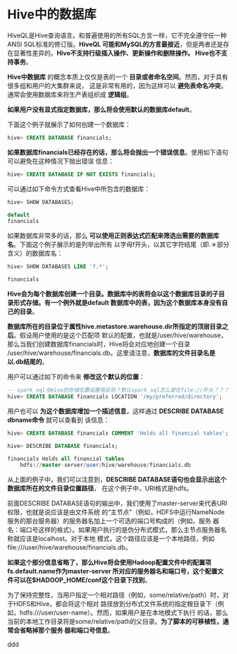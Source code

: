 Hive中的数据库
=================================================================================
HiveQL是Hive查询语言。和普遍使用的所有SQL方言一样，它不完全遵守任一种ANSI SQL标准的修订版。**HiveQL
可能和MySQL的方言最接近**，但是两者还是存在显著性差异的。**Hive不支持行级插入操作、更新操作和删除操作。
Hive也不支持事务**。

**Hive中数据库** 的概念本质上仅仅是表的一个 **目录或者命名空间**。然而，对于具有很多组和用户的大集群来说，
这是非常有用的，因为这样可以 **避免表命名冲突**。通常会使用数据库来将生产表组织成 **逻辑组**。

**如果用户没有显式指定数据库，那么将会使用默认的数据库default**。

下面这个例子就展示了如何创建一个数据库：
```sql
hive> CREATE DATABASE financials;
```
**如果数据库financials已经存在的话，那么将会抛出一个错误信息**。使用如下语句可以避免在这种情况下抛出错误
信息：
```sql
hive> CREATE DATABASE IF NOT EXISTS financials;
```

可以通过如下命令方式查看Hive中所包含的数据库：
```sql
hive> SHOW DATABASES;

default
financials
```

如果数据库非常多的话，那么 **可以使用正则表达式匹配来筛选出需要的数据库名**。下面这个例子展示的是列举出所有
以字母f开头，以其它字符结尾（即.＊部分含义）的数据库名：
```sql
hive> SHOW DATABASES LIKE 'f.*';

financials
```
**Hive会为每个数据库创建一个目录。数据库中的表将会以这个数据库目录的子目录形式存储。有一个例外就是default
数据库中的表，因为这个数据库本身没有自己的目录**。

**数据库所在的目录位于属性hive.metastore.warehouse.dir所指定的顶层目录之后**。假设用户使用的是这个匹配项
默认的配置，也就是/user/hive/warehouse，那么当我们创建数据库financials时，Hive将会对应地创建一个目录
/user/hive/warehouse/financials.db。这里请注意，**数据库的文件目录名是以.db结尾的**。

用户可以通过如下的命令来 **修改这个默认的位置**：
```sql
-- spark sql与Hive的存储位置设置有区别？默认spark sql怎么是在file://开头？？？还是我spark sql配置错误？？？
hive> CREATE DATABASE financials LOCATION '/my/preferred/directory';
```
用户也可以 **为这个数据库增加一个描述信息**，这样通过 **DESCRIBE DATABASE dbname命令** 就可以查看到
该信息：
```sql
hive> CREATE DATABASE financials COMMENT 'Holds all financial tables';
```
```sql
hive> DESCRIBE DATABASE financials;

financials Holds all financial tables
    hdfs://master-server/user/hive/warehouse/financials.db
```
从上面的例子中，我们可以注意到，**DESCRIBE DATABASE语句也会显示出这个数据库所在的文件目录位置路径**，
在这个例子中，URI格式是hdfs。

前面DESCRIBE DATABASE语句的输出中，我们使用了master-server来代表URI权限，也就是说应该是由文件系统
的“主节点”（例如，HDFS中运行NameNode服务的那台服务器）的服务器名加上一个可选的端口号构成的（例如，服务
器名：端口号这样的格式）。如果用户执行的是伪分布式模式，那么主节点服务器名称就应该是localhost。对于本地
模式，这个路径应该是一个本地路径，例如file:///user/hive/warehouse/financials.db。

**如果这个部分信息省略了，那么Hive将会使用Hadoop配置文件中的配置项fs.default.name作为master-server
所对应的服务器名和端口号，这个配置文件可以在$HADOOP_HOME/conf这个目录下找到**。

为了保持完整性，当用户指定一个相对路径（例如，some/relative/path）时，对于HDFS和Hive，都会将这个相对
路径放到分布式文件系统的指定根目录下（例如，hdfs:///user/user-name）。然而，如果用户是在本地模式下执行
的话，那么当前的本地工作目录将是some/relative/path的父目录。**为了脚本的可移植性，通常会省略掉那个服务
器和端口号信息**。
















































ddd
